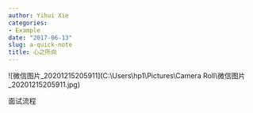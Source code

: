 ```yaml
---
author: Yihui Xie
categories:
- Example
date: "2017-06-13"
slug: a-quick-note
title: 心之所向
---
```




![微信图片_20201215205911](C:\Users\hp1\Pictures\Camera Roll\微信图片_20201215205911.jpg)





面试流程
